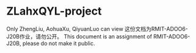 # ZLahxQYL-project
 Only ZhengLiu, AohuaXu, QiyuanLuo can view
 这份文档为RMIT-ADOO6-J20B作业，请勿公开。
 This document is an assignment of RMIT-ADOO6-J20B, please do not make it public.
